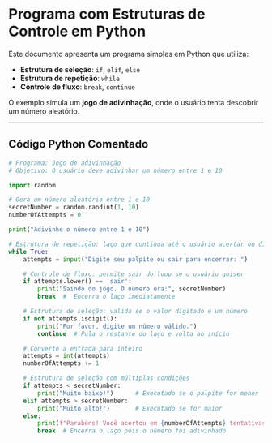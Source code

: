 # Programa com Estruturas de Controle em Python

Este documento apresenta um programa simples em Python que utiliza:

- **Estrutura de seleção**: `if`, `elif`, `else`
- **Estrutura de repetição**: `while`
- **Controle de fluxo**: `break`, `continue`

O exemplo simula um **jogo de adivinhação**, onde o usuário tenta descobrir um número aleatório.

---

## Código Python Comentado

```python
# Programa: Jogo de adivinhação
# Objetivo: O usuário deve adivinhar um número entre 1 e 10

import random

# Gera um número aleatório entre 1 e 10
secretNumber = random.randint(1, 10)
numberOfAttempts = 0

print("Adivinhe o número entre 1 e 10")

# Estrutura de repetição: laço que continua até o usuário acertar ou digitar 'sair'
while True:
    attempts = input("Digite seu palpite ou sair para encerrar: ")

    # Controle de fluxo: permite sair do loop se o usuário quiser
    if attempts.lower() == 'sair':
        print("Saindo do jogo. O número era:", secretNumber)
        break  #  Encerra o laço imediatamente

    # Estrutura de seleção: valida se o valor digitado é um número
    if not attempts.isdigit():
        print("Por favor, digite um número válido.")
        continue  # Pula o restante do laço e volta ao início

    # Converte a entrada para inteiro
    attempts = int(attempts)
    numberOfAttempts += 1

    # Estrutura de seleção com múltiplas condições
    if attempts < secretNumber:
        print("Muito baixo!")      # Executado se o palpite for menor
    elif attempts > secretNumber:
        print("Muito alto!")       # Executado se for maior
    else:
        print(f"Parabéns! Você acertou em {numberOfAttempts} tentativas.")
        break  # Encerra o laço pois o número foi adivinhado
```
